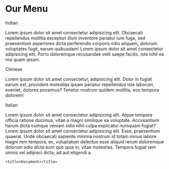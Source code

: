 <!DOCTYPE html>
<html lang="en">
<head>
    <meta charset="UTF-8">
    <meta http-equiv="X-UA-Compatible" content="IE=edge">
    <meta name="viewport" content="width=device-width, initial-scale=1.0">
    <title>assignment module 2</title>
<link rel="stylesheet" href="mod2solution.css">    
</head>
<body>
    <h1 id="heading">Our Menu</h1>
    <div class="row">
        <div class="col-lg-4 col-md-6"><div class="container"><div class="box">Indian</div><p>Lorem ipsum dolor sit amet consectetur adipisicing elit. Obcaecati repellendus mollitia excepturi illum inventore pariatur iure fuga, sed praesentium asperiores dicta perferendis corporis odio aliquam, dolorum voluptates fugit, earum quibusdam! Lorem ipsum dolor sit amet consectetur adipisicing elit. Porro doloremque recusandae velit saepe facilis. Iste nihil ea nisi quam ipsam.</p></div></div>
        <div class="col-lg-4 col-md-6"><div class="container"><div class="box">Chinese</div><p>Lorem ipsum dolor sit amet consectetur, adipisicing elit. Dolor in fugiat earum est, provident molestias ipsam pariatur repellendus iste laborum, eveniet, dolores possimus? Tenetur nostrum quidem mollitia, eos tempora dolorem!</p></div></div>
        <div class="col-lg-4 col-md-12"><div class="container"><div class="box">Italian</div><p>Lorem ipsum dolor sit amet consectetur adipisicing elit. Atque tempore officia ratione ducimus, vitae a magni similique ea voluptate. Accusantium harum dicta cumque veniam odio nihil culpa explicabo numquam fugiat? Lorem ipsum dolor sit amet consectetur adipisicing elit. Esse, praesentium quaerat. Unde obcaecati sapiente minima nostrum id totam minus labore magni rem tempora, ex, voluptatum delectus esse aliquid rerum doloremque dolorum odio dicta eum quo quia in, vitae molestias. Tempora fugiat rem omnis vel adipisci dicta, ad aut eligendi a.</p></div></div>
    </div>
</body>
</html>

<!DOCTYPE html>
<html lang="en">
<head>
    
    <title>Document</title>
</head>
<body>
    
</body>
</html>
